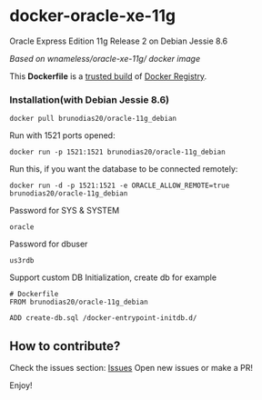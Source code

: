 docker-oracle-xe-11g
============================

Oracle Express Edition 11g Release 2 on Debian Jessie 8.6

_Based on wnameless/oracle-xe-11g/ docker image_ 

This **Dockerfile** is a [trusted build](https://registry.hub.docker.com/u/brunodias20/oracle-11g_debian/) of [Docker Registry](https://registry.hub.docker.com/).

### Installation(with Debian Jessie 8.6)
```
docker pull brunodias20/oracle-11g_debian
```

Run with 1521 ports opened:
```
docker run -p 1521:1521 brunodias20/oracle-11g_debian
```

Run this, if you want the database to be connected remotely:
```
docker run -d -p 1521:1521 -e ORACLE_ALLOW_REMOTE=true brunodias20/oracle-11g_debian
```

Password for SYS & SYSTEM
```
oracle
```

Password for dbuser
```
us3rdb
```

Support custom DB Initialization, create db for example
```
# Dockerfile 
FROM brunodias20/oracle-11g_debian

ADD create-db.sql /docker-entrypoint-initdb.d/
```

## How to contribute?

Check the issues section: [Issues](https://github.com/brunojdo/debian-oracle-xe-11g/issues)
Open new issues or make a PR! 


Enjoy!
